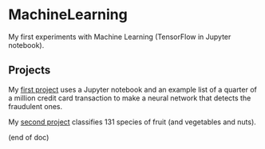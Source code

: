 # MachineLearning
My first experiments with Machine Learning (TensorFlow in Jupyter notebook).

## Projects

My [first project](creditcard/ML1CreditCard.ipynb) uses a Jupyter notebook and an example list of a quarter of a million credit card transaction 
to make a neural network that detects the fraudulent ones.

My [second project](fruitfind/fruitfind.ipynb) classifies 131 species of fruit (and vegetables and nuts).


(end of doc)

